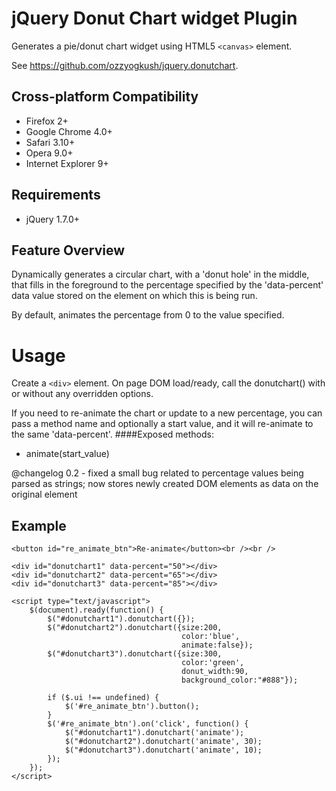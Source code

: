 jQuery Donut Chart widget Plugin
================================

Generates a pie/donut chart widget using HTML5 `<canvas>` element.

See https://github.com/ozzyogkush/jquery.donutchart.

Cross-platform Compatibility
----------------------------

* Firefox 2+
* Google Chrome 4.0+
* Safari 3.10+
* Opera 9.0+
* Internet Explorer 9+

Requirements
------------

* jQuery 1.7.0+

Feature Overview
----------------

Dynamically generates a circular chart, with a 'donut hole' in the middle, that
fills in the foreground to the percentage specified by the 'data-percent' data
value stored on the element on which this is being run.

By default, animates the percentage from 0 to the value specified.

Usage
=====

Create a `<div>` element. On page DOM load/ready, call the donutchart() with or
without any overridden options.

If you need to re-animate the chart or update to a new percentage, you can pass a method name and optionally
a start value, and it will re-animate to the same 'data-percent'.
####Exposed methods:
* animate(start\_value)

@changelog	0.2 - fixed a small bug related to percentage values being parsed as strings; now stores newly created DOM elements as data on the original element

Example
-------
	<button id="re_animate_btn">Re-animate</button><br /><br />
	
	<div id="donutchart1" data-percent="50"></div>
	<div id="donutchart2" data-percent="65"></div>
	<div id="donutchart3" data-percent="85"></div>
	
	<script type="text/javascript">
		$(document).ready(function() {
			$("#donutchart1").donutchart({});
			$("#donutchart2").donutchart({size:200,
										  color:'blue',
										  animate:false});
			$("#donutchart3").donutchart({size:300,
										  color:'green',
										  donut_width:90,
										  background_color:"#888"});
			
			if ($.ui !== undefined) {
				$('#re_animate_btn').button();
			}
			$('#re_animate_btn').on('click', function() {
				$("#donutchart1").donutchart('animate');
				$("#donutchart2").donutchart('animate', 30);
				$("#donutchart3").donutchart('animate', 10);
			});
		});
	</script>